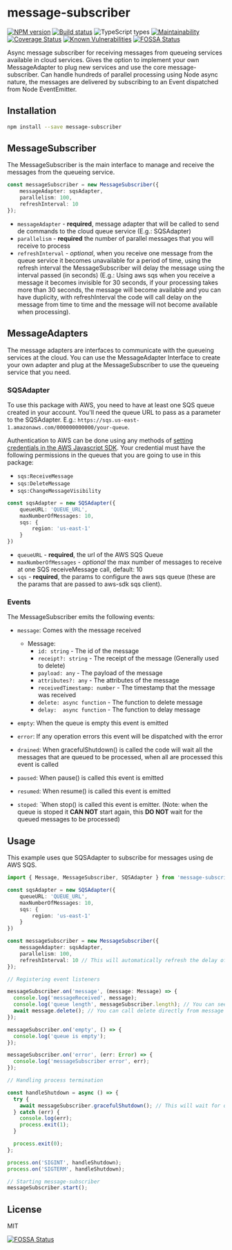 # message-subscriber

[![NPM version][npm-image]][npm-url]
[![Build status][ci-image]][ci-url]
![TypeScript types][typescript-image]
[![Maintainability][codeclimate-image]][codeclimate-url]
[![Coverage Status][coverage-image]][coverage-url]
[![Known Vulnerabilities][snyk-image]][snyk-url]
[![FOSSA Status][fossa-badge-image]][fossa-badge-url]

Async message subscriber for receiving messages from queueing services available in cloud services. Gives the option to implement your own MessageAdapter to plug new services and use the core message-subscriber. Can handle hundreds of parallel processing using Node async nature, the messages are delivered by subscribing to an Event dispatched from Node EventEmitter. 

## Installation

```sh
npm install --save message-subscriber
```

## MessageSubscriber

The MessageSubscriber is the main interface to manage and receive the messages from the queueing service. 

```ts
const messageSubscriber = new MessageSubscriber({
    messageAdapter: sqsAdapter,
    parallelism: 100,
    refreshInterval: 10
});
```

- `messageAdapter` - **required**, message adapter that will be called to send de commands to the cloud queue service (E.g.: SQSAdapter)
- `parallelism` - **required** the number of parallel messages that you will receive to process
- `refreshInterval` - _optional_, when you receive one message from the queue service it becomes unavailable for a period of time, using the refresh interval the MessageSubscriber will delay the message using the interval passed (in seconds) (E.g.: Using aws sqs when you receive a message it becomes invisible for 30 seconds, if your processing takes more than 30 seconds, the message will become available and you can have duplicity, with refreshInterval the code will call delay on the message from time to time and the message will not become available when processing).

## MessageAdapters

The message adapters are interfaces to communicate with the queueing services at the cloud. 
You can use the MessageAdapter Interface to create your own adapter and plug at the MessageSubscriber to use the queueing service that you need.

### SQSAdapter
To use this package with AWS, you need to have at least one SQS queue created in your account. You'll need the queue URL to pass as a parameter to the SQSAdapter. E.g.: `https://sqs.us-east-1.amazonaws.com/000000000000/your-queue`.

Authentication to AWS can be done using any methods of [setting credentials in the AWS Javascript SDK](https://docs.aws.amazon.com/sdk-for-javascript/v3/developer-guide/setting-credentials-node.html). Your credential must have the following permissions in the queues that you are going to use in this package:

- `sqs:ReceiveMessage`
- `sqs:DeleteMessage`
- `sqs:ChangeMessageVisibility`

```ts
const sqsAdapter = new SQSAdapter({
    queueURL: 'QUEUE_URL',
    maxNumberOfMessages: 10,
    sqs: {
        region: 'us-east-1'
    }
})
```
- `queueURL` - **required**, the url of the AWS SQS Queue
- `maxNumberOfMessages` - _optional_ the max number of messages to receive at one SQS receiveMessage call, default: 10
- `sqs` - **required**, the params to configure the aws sqs queue (these are the params that are passed to aws-sdk sqs client).

### Events

The MessageSubscriber emits the following events:

- `message`: Comes with the message received
    - Message:
        - `id: string` - The id of the message
        - `receipt?: string` - The receipt of the message (Generally used to delete)
        - `payload: any` - The payload of the message
        - `attributes?: any` - The attributes of the message
        - `receivedTimestamp: number` - The timestamp that the message was received
        - `delete: async function` - The function to delete message
        - `delay:  async function` - The function to delay message

- `empty`: When the queue is empty this event is emitted
- `error`: If any operation errors this event will be dispatched with the error
- `drained`: When gracefulShutdown() is called the code will wait all the messages that are queued to be processed, when all are processed this event is called
- `paused`: When pause() is called this event is emitted
- `resumed`: When resume() is called this event is emitted
- `stoped`: `When stop() is called this event is emitter. (Note: when the queue is stoped it **CAN NOT** start again, this **DO NOT** wait for the queued messages to be processed)

## Usage

This example uses que SQSAdapter to subscribe for messages using de AWS SQS.
```ts
import { Message, MessageSubscriber, SQSAdapter } from 'message-subscriber';

const sqsAdapter = new SQSAdapter({
    queueURL: 'QUEUE_URL',
    maxNumberOfMessages: 10,
    sqs: {
        region: 'us-east-1'
    }
})

const messageSubscriber = new MessageSubscriber({
    messageAdapter: sqsAdapter,
    parallelism: 100,
    refreshInterval: 10 // This will automatically refresh the delay of the message visibility at the queue.
});

// Registering event listeners

messageSubscriber.on('message', (message: Message) => {
  console.log('messageReceived', message);
  console.log('queue length', messageSubscriber.length); // You can see the length of the queue that the messages are being dispatched
  await message.delete(); // You can call delete directly from message
});

messageSubscriber.on('empty', () => {
  console.log('queue is empty');
});

messageSubscriber.on('error', (err: Error) => {
  console.log('messageSubscriber error', err);
});

// Handling process termination

const handleShutdown = async () => {
  try {
    await messageSubscriber.gracefulShutdown(); // This will wait for queue to process all pending messages.
  } catch (err) {
    console.log(err);
    process.exit(1);
  }

  process.exit(0);
};

process.on('SIGINT', handleShutdown);
process.on('SIGTERM', handleShutdown);

// Starting message-subscriber
messageSubscriber.start();
```

## License

MIT

[![FOSSA Status][fossa-large-image]][fossa-large-url]

[coverage-image]: https://coveralls.io/repos/github/CamiloAvelar/message-subscriber/badge.svg?branch=main
[coverage-url]: https://coveralls.io/github/CamiloAvelar/message-subscriber?branch=main
[ci-image]: https://github.com/CamiloAvelar/message-subscriber/actions/workflows/validations.yml/badge.svg
[ci-url]: https://github.com/CamiloAvelar/message-subscriber/actions/workflows/validations.yml
[npm-image]: https://img.shields.io/npm/v/message-subscriber.svg?style=flat-square
[npm-url]: https://npmjs.org/package/message-subscriber
[fossa-badge-image]: https://app.fossa.com/api/projects/custom%2B33191%2Fgit%40github.com%3ACamiloAvelar%2Fmessage-subscriber.git.svg?type=shield
[fossa-badge-url]: https://app.fossa.com/projects/custom%2B33191%2Fgit%40github.com%3ACamiloAvelar%2Fmessage-subscriber.git?ref=badge_shield
[fossa-large-image]: https://app.fossa.com/api/projects/custom%2B33191%2Fgit%40github.com%3ACamiloAvelar%2Fmessage-subscriber.git.svg?type=large
[fossa-large-url]: https://app.fossa.com/projects/custom%2B33191%2Fgit%40github.com%3ACamiloAvelar%2Fmessage-subscriber.git?ref=badge_large/
[snyk-image]: https://snyk.io/test/npm/message-subscriber/badge.svg
[snyk-url]: https://snyk.io/test/npm/message-subscriber
[typescript-image]: https://badgen.net/npm/types/tslib
[codeclimate-url]: https://codeclimate.com/github/CamiloAvelar/message-subscriber/maintainability
[codeclimate-image]: https://api.codeclimate.com/v1/badges/3ad1972472d6e93e3add/maintainability
